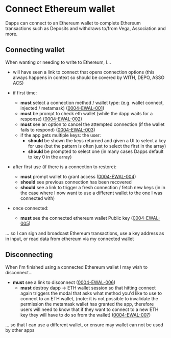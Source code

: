 # Connect Ethereum wallet

Dapps can connect to an Ethereum wallet to complete Ethereum transactions such as Deposits and withdraws to/from Vega, Association and more.

## Connecting wallet

When wanting or needing to write to Ethereum, I...

- will have seen a link to connect that opens connection options (this always happens in context so should be covered by WITH, DEPO, ASSO ACS)

- if first time:
  - **must** select a connection method / wallet type: (e.g. wallet connect, injected / metamask) (<a name="0004-EWAL-001" href="#0004-EWAL-001">0004-EWAL-001</a>)
  - **must** be prompt to check eth wallet (while the dapp waits for a response) (<a name="0004-EWAL-002" href="#0004-EWAL-002">0004-EWAL-002</a>)
  - **must** see an option to cancel the attempted connection (if the wallet fails to respond) (<a name="0004-EWAL-003" href="#0004-EWAL-003">0004-EWAL-003</a>)
  - if the app gets multiple keys: the user:
    - **should** be shown the keys returned and given a UI to select a key for use (but the pattern is often just to select the first in the array)
    - **should** be prompted to select one (in many cases Dapps default to key 0 in the array)
- after first use (if there is a connection to restore):
  - **must** prompt wallet to grant access (<a name="0004-EWAL-004" href="#0004-EWAL-004">0004-EWAL-004</a>)
  - **should** see previous connection has been recovered
  - **should** see a link to trigger a fresh connection / fetch new keys (in in the case where I now want to use a different wallet to the one I was connected with)
- once connected:
  - **must** see the connected ethereum wallet Public key (<a name="0004-EWAL-005" href="#0004-EWAL-005">0004-EWAL-005</a>)

... so I can sign and broadcast Ethereum transactions, use a key address as in input, or read data from ethereum via my connected wallet

## Disconnecting

When I'm finished using a connected Ethereum wallet I may wish to disconnect...

- **must** see a link to disconnect (<a name="0004-EWAL-006" href="#0004-EWAL-006">0004-EWAL-006</a>)
  - **must** destroy dapp -> ETH wallet session so that hitting connect again triggers the modal that asks what method you'd like to use to connect to an ETH wallet, (note: it is not possible to invalidate the permission the metamask wallet has granted the app, therefore users will need to know that if they want to connect to a new ETH key they will have to do so from the wallet) (<a name="0004-EWAL-007" href="#0004-EWAL-007">0004-EWAL-007</a>)

... so that I can use a different wallet, or ensure may wallet can not be used by other apps
